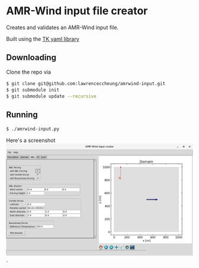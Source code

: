 # AMR-Wind input file creator

Creates and validates an AMR-Wind input file.  

Built using the [TK yaml library](https://github.com/lawrenceccheung/tkyamlgui)

## Downloading 
Clone the repo via
```bash
$ git clone git@github.com:lawrenceccheung/amrwind-input.git
$ git submodule init
$ git submodule update --recursive
```
## Running
```bash
$ ./amrwind-input.py
```

Here's a screenshot
![screenshot](AMRWind-input.png).
